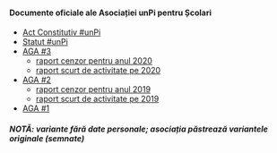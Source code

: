 #### Documente oficiale ale Asociației unPi pentru Școlari

- [Act Constitutiv #unPi](ACT%20CONSTITUTIV%20UNPI.pdf)
- [Statut #unPi](STATUTUL%20UNPI.pdf)
- [AGA #3](AGA/sedinta%203%20hotarare.pdf)
  - [raport cenzor pentru anul 2020](AGA/raport%20cenzor%202020.pdf)
  - [raport scurt de activitate pe 2020](AGA/raport%20(scurt)%20de%20activitate%202020.pdf)
- [AGA #2](AGA/sedinta%202%20hotarare.pdf)
  - [raport cenzor pentru anul 2019](AGA/raport%20cenzor%202019.pdf)
  - [raport scurt de activitate pe 2019](AGA/raport%20(scurt)%20de%20activitate%202019.pdf)
- [AGA #1](AGA/sedinta%201%20hotarare.pdf)

##### NOTĂ: variante fără date personale; asociația păstrează variantele originale (semnate)
